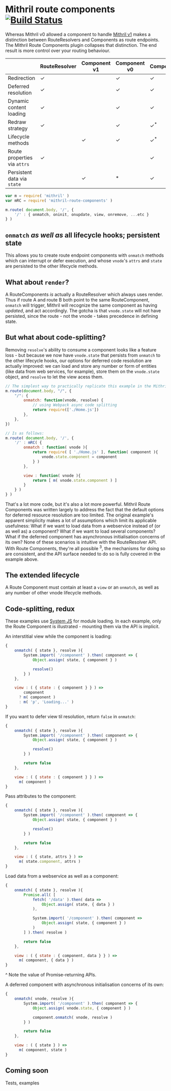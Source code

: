 # Mithril route components [![Build Status](https://travis-ci.org/barneycarroll/mithril-route-components.svg?branch=master)](https://travis-ci.org/barneycarroll/mithril-route-components)

Whereas Mithril v0 allowed a component to handle  [Mithril v1](https://github.com/lhorie/mithril.js/tree/rewrite) makes a distinction between RouteResolvers and Components as route endpoints. The Mithril Route Components plugin collapses that distinction. The end result is more control over your routing behaviour.

|                              | RouteResolver | Component v1 | Component v0 | **Composite**   |
| ---                          | ---           | ---          | ---          | ---             |
| Redirection                  | ✓             |              | ✓            | ✓               |
| Deferred resolution          | ✓             |              | ✓            | ✓               |
| Dynamic content loading      | ✓             |              | ✓            | ✓               |
| Redraw strategy              | ✓             |              | ✓            | ✓<sup>*</sup>   |
| Lifecycle methods            |               | ✓            | ✓            | ✓<sup>*</sup>   |
| Route properties via `attrs` | ✓             |              |              | ✓               |
| Persistent data via `state`  |               | ✓            | *            | ✓               |

```js
var m = require( 'mithril' )
var mRC = require( 'mithril-route-components' )

m.route( document.body, '/', {
	'/' : { onmatch, oninit, onupdate, view, onremove, ...etc }
} )
```

## `onmatch` *as well as* all lifecycle hooks; persistent state

This allows you to create route endpoint components with `onmatch` methods which can interrupt or defer execution, and whose `vnode`'s `attrs` and `state` are persisted to the other lifecycle methods.

## What about `render`?

A RouteComponents *is* actually a RouteResolver which always uses render. Thus if route A and route B both point to the same RouteComponent, `onmatch` will trigger, Mithril will recognize the same component as having *updated*, and act accordingly. The gotcha is that `vnode.state` will not have persisted, since the route - not the vnode - takes precedence in defining state.

## But what about code-splitting?

Removing `resolve`'s ability to consume a component looks like a feature loss - but because we now have `vnode.state` that persists from `onmatch` to the other lifecycle hooks, our options for deferred code resolution are actually improved: we can load and store any number or form of entities (like data from web services, for example), store them on the `vnode.state` object, and `resolve` to let the view acess them.

```javascript
// The simplest way to practically replicate this example in the Mithril documentation:
m.route(document.body, "/", {
    "/": {
        onmatch: function(vnode, resolve) {
            // using Webpack async code splitting
            return require(['./Home.js'])
        },
    },
})

// Is as follows:
m.route( document.body, '/', {
	'/' : mRC( {
		onmatch : function( vnode ){
			return require( [ './Home.js' ], function( component ){
				vnode.state.component = component
			} )
		},

		view : function( vnode ){
			return [ m( vnode.state.component ) ]
		}
	} )
} )
```

That's a lot more code, but it's also a lot more powerful. Mithril Route Components was written largely to address the fact that the default options for deferred resource resolution are too limited. The original example's apparent simplicity makes a lot of assumptions which limit its applicable usefulness: What if we want to load data from a webservice instead of (or as well as) a component? What if we want to load several components? What if the deferred component has asynchronous initialisation concerns of its own? None of these scenarios is intuitive with the RouteResolver API. With Route Components, they're all possible <sup>3</sup>, the mechanisms for doing so are consistent, and the API surface needed to do so is fully covered in the example above.

## The extended lifecycle

A Route Component must contain at least a `view` or an `onmatch`, as well as any number of other vnode lifecycle methods.

## Code-splitting, redux

These examples use [System JS](https://github.com/systemjs/systemjs) for module loading. In each example, only the Route Component is illustrated - mounting them via the API is implicit.

An interstitial view while the component is loading:

```javascript
{
	onmatch( { state }, resolve ){
		System.import( '/component' ).then( component => {
			Object.assign( state, { component } )

			resolve()
		} )
	},

	view : ( { state : { component } } ) =>
	    component
	  ? m( component )
	  : m( 'p', 'Loading...' )
}
```

If you want to defer view til resolution, return `false` in `onmatch`:


```javascript
{
	onmatch( { state }, resolve ){
		System.import( '/component' ).then( component => {
			Object.assign( state, { component } )

			resolve()
		} )

		return false
	},

	view : ( { state : { component } } ) =>
	  m( component )
}
```

Pass attributes to the component:

```javascript
{
	onmatch( { state }, resolve ){
		System.import( '/component' ).then( component => {
			Object.assign( state, { component } )

			resolve()
		} )

		return false
	},

	view : ( { state, attrs } ) =>
	  m( state.component, attrs )
}
```

Load data from a webservice as well as a component:

```javascript
{
	onmatch( { state }, resolve ){
		Promise.all( [
			fetch( '/data' ).then( data =>
				Object.assign( state, { data } )
			),

			System.import( '/component' ).then( component =>
				Object.assign( state, { component } )
			)
		] ).then( resolve )

		return false
	},

	view : ( { state : { component, data } } ) =>
	  m( component, { data } )
}
```

^ Note the value of Promise-returning APIs.

A deferred component with asynchronous initialisation concerns of its own:

```javascript
{
	onmatch( vnode, resolve ){
		System.import( '/component' ).then( component => {
			Object.assign( vnode.state, { component } )

			component.onmatch( vnode, resolve )
		} )

		return false
	},

	view : ( { state } ) =>
	  m( component, state )
}
```

## Coming soon

Tests, examples

